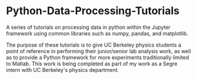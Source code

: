 # Python-Data-Processing-Tutorials
A series of tutorials on processing data in python within the Jupyter framework using common libraries such as numpy, pandas, and matplotlib. 

The purpose of these tutorials is to give UC Berkeley physics students a point of reference in performing their junior/senior lab analysis work, as well as to provide a Python framework for more experiments traditionally limited to Matlab. This work is being completed as part of my work as a Segre intern with UC Berkeley's physics department. 
